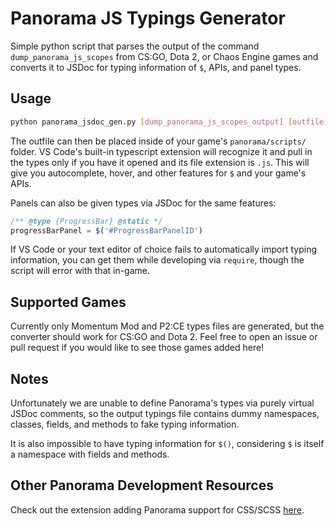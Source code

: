 # Panorama JS Typings Generator

Simple python script that parses the output of the command `dump_panorama_js_scopes` from CS:GO, Dota 2, or Chaos Engine games and converts it to JSDoc for typing information of `$`, APIs, and panel types.

## Usage

```bash
python panorama_jsdoc_gen.py [dump_panorama_js_scopes_output] [outfile]
```

The outfile can then be placed inside of your game's `panorama/scripts/` folder.
VS Code's built-in typescript extension will recognize it and pull in the types only if you have it opened and its file extension is `.js`.
This will give you autocomplete, hover, and other features for `$` and your game's APIs.

Panels can also be given types via JSDoc for the same features: 
```javascript
/** @type {ProgressBar} @static */
progressBarPanel = $('#ProgressBarPanelID')
```

If VS Code or your text editor of choice fails to automatically import typing information, you can get them while developing via `require`, though the script will error with that in-game.

## Supported Games

Currently only Momentum Mod and P2:CE types files are generated, but the converter should work for CS:GO and Dota 2.
Feel free to open an issue or pull request if you would like to see those games added here!

## Notes

Unfortunately we are unable to define Panorama's types via purely virtual JSDoc comments, so the output typings file contains dummy namespaces, classes, fields, and methods to fake typing information.

It is also impossible to have typing information for `$()`, considering `$` is itself a namespace with fields and methods.

## Other Panorama Development Resources

Check out the extension adding Panorama support for CSS/SCSS [here](https://marketplace.visualstudio.com/items?itemName=braemie.panorama-css).
